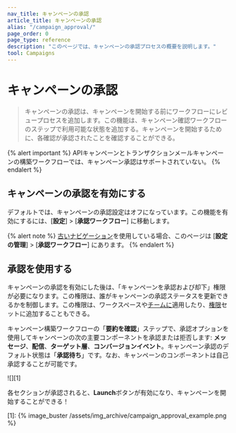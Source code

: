 ```yaml
---
nav_title: キャンペーンの承認
article_title: キャンペーンの承認
alias: "/campaign_approval/"
page_order: 0
page_type: reference
description: "このページでは、キャンペーンの承認プロセスの概要を説明します。"
tool: Campaigns
---
```


# キャンペーンの承認

> キャンペーンの承認は、キャンペーンを開始する前にワークフローにレビュープロセスを追加します。この機能は、キャンペーン確認ワークフローのステップで利用可能な状態を追加する。キャンペーンを開始するために、各確認が承認されたことを確認することができる。

{% alert important %}
APIキャンペーンとトランザクションメールキャンペーンの構築ワークフローでは、キャンペーン承認はサポートされていない。
{% endalert %}

## キャンペーンの承認を有効にする

デフォルトでは、キャンペーンの承認設定はオフになっています。この機能を有効にするには、\[**設定**] > \[**承認ワークフロー**] に移動します。

{% alert note %}
[古いナビゲーション]({{site.baseurl}}/navigation)を使用している場合、このページは \[**設定の管理**] > \[**承認ワークフロー**] にあります。
{% endalert %}

## 承認を使用する

キャンペーンの承認を有効にした後は、「キャンペーンを承認および却下」権限が必要になります。この権限は、誰がキャンペーンの承認ステータスを更新できるかを制御します。この権限は、ワークスペースや[チームに]({{site.baseurl}}/user_guide/administrative/app_settings/manage_your_braze_users/teams/)適用したり、[権限]({{site.baseurl}}/user_guide/administrative/app_settings/manage_your_braze_users/user_permissions/#permission-sets)セットに追加することもできる。

キャンペーン構築ワークフローの「**要約を確認**」ステップで、承認オプションを使用してキャンペーンの次の主要コンポーネントを承認または拒否します: **メッセージ**、**配信**、**ターゲット層**、**コンバージョンイベント**。キャンペーン承認のデフォルト状態は「**承認待ち**」です。なお、キャンペーンのコンポーネントは自己承認することが可能です。

![][1]

各セクションが承認されると、**Launch**ボタンが有効になり、キャンペーンを開始することができる！ 

[1]: {% image_buster /assets/img_archive/campaign_approval_example.png %} 
